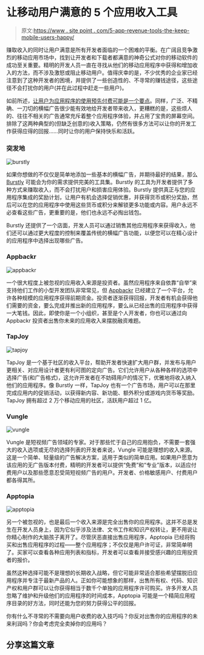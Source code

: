 # 让移动用户满意的 5 个应用收入工具

> 原文:[https://www . site point . com/5-app-revenue-tools-the-keep-mobile-users-happy/](https://www.sitepoint.com/5-app-revenue-tools-that-keep-mobile-users-happy/)

赚取收入的同时让用户满意是所有开发者面临的一个困难的平衡。在广阔且竞争激烈的移动应用市场中，找到让开发者和下载者都满意的神奇公式对你的移动软件的成功至关重要。精明的开发人员一直在寻找从他们的移动应用程序中获得和增加收入的方法，而不涉及激怒或阻止移动用户。值得庆幸的是，不少优秀的企业家已经注意到了这种开发者的困境，并提供了一些创造性的、不寻常的赚钱途径，这些途径不会打扰你的用户(并在此过程中赶走一些用户)。

如前所述，[让用户为应用程序的使用预先付费可能是一个要点](https://www.sitepoint.com/how-to-monetize-your-new-born-app/ "Monetize Your Newborn App: 4 Standard Techniques and 3 Unusual Methods")。同样，广泛、不精确、一刀切的横幅广告很少能有效地给开发者带来收入，更糟糕的是，这些烦人的、往往不相关的广告通常充斥着整个应用程序体验，并占用了宝贵的屏幕空间。排除了这两种典型的(但缺乏创意的)收入策略，仍然有很多方法可以让你的开发工作获得应得的回报……同时让你的用户保持快乐和活跃。

### 突发地

![](../Images/8d64c2cc7e2ce123ac18f87fcdb01bb2.png "burstly")

如果你想做的不仅仅是简单地添加一些基本的横幅广告，并期待最好的结果，那么 [Burstly](https://www.burstly.com/) 可能会为你的需求提供完美的工具集。Burstly 的工具为开发者提供了多种方式来赚取收入，而不会打扰用户和损害应用体验。Burstly 提供真正与您的应用程序集成的奖励计划，让用户有机会选择促销优惠，并获得货币或积分奖励，然后可以在您的应用程序中使用这些货币或积分来解锁更多功能或内容。用户永远不必查看这些广告，更重要的是，他们也永远不必掏出钱包。

Burstly 还提供了一个店面，开发人员可以通过销售其他应用程序来获得收入，他们还可以通过更大程度的控制来覆盖传统的横幅广告功能，以便您可以在精心设计的应用程序中选择出现哪些广告。

### Appbackr

![](../Images/bfbb8e6fb5939e6fc1acf4d98b067a3a.png "appbackr")

一个很大程度上被忽视的应用收入来源是投资者。虽然应用程序来自依靠“自举”来支持他们工作的小型开发团队非常常见，但 [Appbackr](http://www.appbackr.com/) 已经建立了一个平台，允许各种规模的应用程序获得前期资金。投资者逐渐获得回报，开发者有机会获得他们需要的资金，要么完成并推出新的应用程序，要么从已经出售的应用程序中获得一大笔钱。因此，即使你是一个小组织，甚至是个人开发者，你也可以通过向 Appbackr 投资者出售你未来的应用收入来摆脱融资难题。

### TapJoy

![](../Images/e8e3df3e9e6d06423763f43ed3c32a1b.png "tapjoy")

TapJoy 是一个基于社区的收入平台，帮助开发者快速扩大用户群，并发布与用户更相关、对应用设计者更有利可图的定向广告。它们允许用户从各种各样的选项中选择广告(和广告格式)，这允许开发者在不妨碍用户的情况下，优雅地将收入纳入他们的应用程序。像 Burstly 一样，TapJoy 也有一个广告市场，用户可以在那里完成应用内的促销活动，以获得新内容、新功能、额外积分或游戏内货币等奖励。TapJoy 拥有超过 2 万个移动应用的社区，活跃用户超过 1 亿。

### Vungle

![](../Images/c274381bec5c35da125dbe5f38233edd.png "vungle")

Vungle 是短视频广告领域的专家。对于那些忙于自己的应用抱负，不需要一套强大的收入选项或无尽的选择列表的开发者来说，Vungle 可能是理想的收入来源。这是一个简单、轻量级的广告解决方案，适用于类似的简单应用。如果用户愿意为该应用的无广告版本付费，精明的开发者可以提供“免费”和“专业”版本，以适应付费用户以及那些愿意忍受简短视频广告的用户。开发者、价格敏感用户、付费用户都各得其所。

### Apptopia

![](../Images/39e2bfe6967b4cdd1447caa6c42fa18c.png "apptopia")

另一个被忽视的，也是最后一个收入来源是完全出售你的应用程序。这并不总是发生在开发人员身上，因为它似乎涉及法律、文书工作和知识产权转让，更不用说让你精心制作的大脑孩子离开了。尽管厌恶直接出售应用程序，Apptopia 已经将购买和出售应用程序的过程——整个应用程序；不仅仅是用户许可证，非常简单明了。买家可以查看各种应用列表和指标，开发者可以查看并接受感兴趣的应用投资者的报价。

虽然这种选择可能不是理想的长期收入战略，但它可能非常适合那些希望摆脱旧应用程序并专注于最新产品的人。正如你可能想象的那样，出售所有权、代码、知识产权和用户群可以让你获得相当于数千个单独的应用程序许可购买。许多开发人员忽略了维护和升级他们的应用程序的时间成本，Apptopia 可能是一个精简应用程序目录的好方法，同时还能为您的努力获得公平的回报。

你有什么不寻常的不需要向用户收费的收入技巧吗？你反对出售你的应用程序的未来利润吗？你会考虑完全卖掉你的应用吗？

## 分享这篇文章
